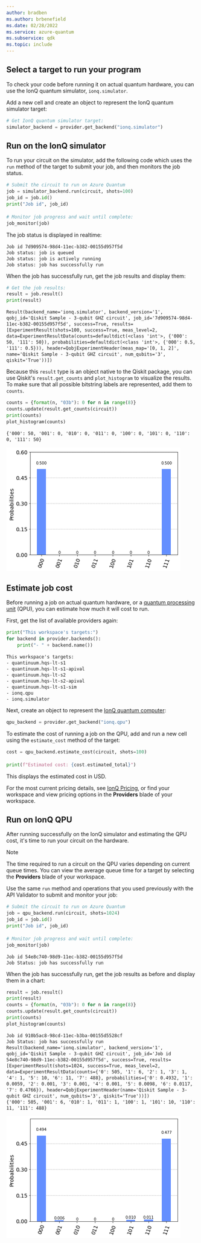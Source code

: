 ```yaml
---
author: bradben
ms.author: brbenefield
ms.date: 02/28/2022
ms.service: azure-quantum
ms.subservice: qdk
ms.topic: include
---
```


## Select a target to run your program

To check your code before running it on actual quantum hardware, you can use the IonQ quantum simulator, `ionq.simulator`.

Add a new cell and create an object to represent the IonQ quantum simulator target:

```python
# Get IonQ quantum simulator target:
simulator_backend = provider.get_backend("ionq.simulator")
```

## Run on the IonQ simulator 

To run your circuit on the simulator, add the following code which uses the `run` method of the target to submit your job, and then monitors the job status. 

```python
# Submit the circuit to run on Azure Quantum
job = simulator_backend.run(circuit, shots=100)
job_id = job.id()
print("Job id", job_id)

# Monitor job progress and wait until complete:
job_monitor(job)
```

The job status is displayed in realtime:

```output
Job id 7d909574-98d4-11ec-b382-00155d957f5d
Job status: job is queued
Job status: job is actively running
Job status: job has successfully run
```

When the job has successfully run, get the job results and display them:

```python
# Get the job results:
result = job.result()
print(result)
```

```output
Result(backend_name='ionq.simulator', backend_version='1', qobj_id='Qiskit Sample - 3-qubit GHZ circuit', job_id='7d909574-98d4-11ec-b382-00155d957f5d', success=True, results=[ExperimentResult(shots=100, success=True, meas_level=2, data=ExperimentResultData(counts=defaultdict(<class 'int'>, {'000': 50, '111': 50}), probabilities=defaultdict(<class 'int'>, {'000': 0.5, '111': 0.5})), header=QobjExperimentHeader(meas_map='[0, 1, 2]', name='Qiskit Sample - 3-qubit GHZ circuit', num_qubits='3', qiskit='True'))])
```

Because this `result` type is an object native to the Qiskit package, you can use
Qiskit\'s `result.get_counts` and `plot_histogram` to visualize the
results. To make sure that all possible bitstring labels are represented,
add them to `counts`.

```python
counts = {format(n, "03b"): 0 for n in range(8)}
counts.update(result.get_counts(circuit))
print(counts)
plot_histogram(counts)
```

```output
{'000': 50, '001': 0, '010': 0, '011': 0, '100': 0, '101': 0, '110': 0, '111': 50}
```

![Qiskit circuit result on IonQ Simulator](../media/azure-quantum-qiskit-ionq-result-1.png)


## Estimate job cost

Before running a job on actual quantum hardware, or a [quantum processing unit](xref:microsoft.quantum.target-profiles) (QPU), you can estimate how much it will cost to run. 

First, get the list of available providers again:

```python
print("This workspace's targets:")
for backend in provider.backends():
    print("- " + backend.name())
```

```output
This workspace's targets:
- quantinuum.hqs-lt-s1
- quantinuum.hqs-lt-s1-apival
- quantinuum.hqs-lt-s2
- quantinuum.hqs-lt-s2-apival
- quantinuum.hqs-lt-s1-sim
- ionq.qpu
- ionq.simulator
```

Next, create an object to represent the [IonQ quantum computer](xref:microsoft.quantum.providers.ionq#quantum-computer):

```python
qpu_backend = provider.get_backend("ionq.qpu")
```

To estimate the cost of running a job on the QPU, add and run a new cell using the `estimate_cost` method of the target:

```python
cost = qpu_backend.estimate_cost(circuit, shots=100)

print(f"Estimated cost: {cost.estimated_total}")
```

This displays the estimated cost in USD.

For the most current pricing details, see [IonQ Pricing](xref:microsoft.quantum.providers.ionq#pricing), or find your workspace and view pricing options in the **Providers** blade of your workspace.

## Run on IonQ QPU

After running successfully on the IonQ simulator and estimating the QPU cost, it's time to run your circuit on the hardware. 

> [!NOTE] 
> The time required to run a circuit on the QPU varies depending on current queue times. You can view the average queue time for a target by selecting the **Providers** blade of your workspace.

Use the same `run` method and operations that you used previously with the API Validator to submit and monitor your job:

```python
# Submit the circuit to run on Azure Quantum
job = qpu_backend.run(circuit, shots=1024)
job_id = job.id()
print("Job id", job_id)

# Monitor job progress and wait until complete:
job_monitor(job)
```

```output
Job id 54e8c740-98d9-11ec-b382-00155d957f5d
Job Status: job has successfully run
```

When the job has successfully run, get the job results as before and display them in a chart:

```python
result = job.result()
print(result)
counts = {format(n, "03b"): 0 for n in range(8)}
counts.update(result.get_counts(circuit))
print(counts)
plot_histogram(counts)
```

```output
Job id 910b5ac8-98cd-11ec-b3ba-00155d5528cf
Job Status: job has successfully run
Result(backend_name='ionq.simulator', backend_version='1', qobj_id='Qiskit Sample - 3-qubit GHZ circuit', job_id='Job id 54e8c740-98d9-11ec-b382-00155d957f5d', success=True, results=[ExperimentResult(shots=1024, success=True, meas_level=2, data=ExperimentResultData(counts={'0': 505, '1': 6, '2': 1, '3': 1, '4': 1, '5': 10, '6': 11, '7': 488}, probabilities={'0': 0.4932, '1': 0.0059, '2': 0.001, '3': 0.001, '4': 0.001, '5': 0.0098, '6': 0.0117, '7': 0.4766}), header=QobjExperimentHeader(name='Qiskit Sample - 3-qubit GHZ circuit', num_qubits='3', qiskit='True'))])
{'000': 505, '001': 6, '010': 1, '011': 1, '100': 1, '101': 10, '110': 11, '111': 488}
```

![Qiskit circuit result on IonQ QPU](../media/azure-quantum-qiskit-ionq-result-2.png)


